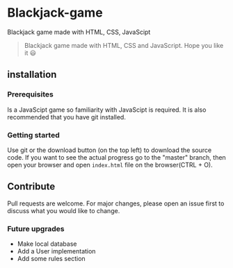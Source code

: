 # Blackjack-game

Blackjack game made with HTML, CSS, JavaScipt

> Blackjack game made with HTML, CSS and JavaScript. Hope you like it :smiley:

## installation

### Prerequisites

Is a JavaScipt game so familiarity with JavaScipt is required. It is also recommended that you have git installed.

### Getting started

Use git or the download button (on the top left) to download the source code. If you want to see the actual progress go to the "master" branch, then open your browser and open `index.html` file on the browser(CTRL + O).

## Contribute

Pull requests are welcome. For major changes, please open an issue first to discuss what you would like to change.

### Future upgrades

- Make local database
- Add a User implementation
- Add some rules section
